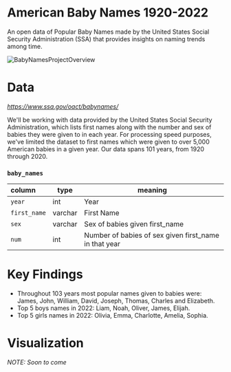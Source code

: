 # American Baby Names 1920-2022
An open data of Popular Baby Names made by the United States Social Security Administration (SSA) that provides insights on naming trends among time.

![BabyNamesProjectOverview](https://github.com/IoanaMRusu/American-Baby-Names-1920-2022/assets/144055123/be467f61-c1b1-46cd-ac0d-9482721a8266)

# Data
*https://www.ssa.gov/oact/babynames/*

We'll be working with data provided by the United States Social Security Administration, which lists first names along with the number and sex of babies they were given to in each year. For processing speed purposes, we've limited the dataset to first names which were given to over 5,000 American babies in a given year. Our data spans 101 years, from 1920 through 2020.

<h3 id="Baby Names"><code>baby_names</code></h3>
<table>
<thead>
<tr>
<th style="text-align:left;">column</th>
<th>type</th>
<th>meaning</th>
</tr>
</thead>
<tbody>
<tr>
<td style="text-align:left;"><code>year</code></td>
<td>int</td>
<td>Year</td>
</tr>
<tr>
<td style="text-align:left;"><code>first_name</code></td>
<td>varchar</td>
<td>First Name</td>
</tr>
<tr>
<td style="text-align:left;"><code>sex</code></td>
<td>varchar</td>
<td>Sex of babies given first_name</td>
</tr>
<tr>
<td style="text-align:left;"><code>num</code></td>
<td>int</td>
<td>Number of babies of sex given first_name in that year</td>
</tr>
</tbody>
</table>

# Key Findings

- Throughout 103 years most popular names given to babies were: James, John, William, David, Joseph, Thomas, Charles and Elizabeth.
- Top 5 boys names in 2022: Liam, Noah, Oliver, James, Elijah.
- Top 5 girls names in 2022: Olivia, Emma, Charlotte, Amelia, Sophia.

# Visualization
*NOTE: Soon to come*
